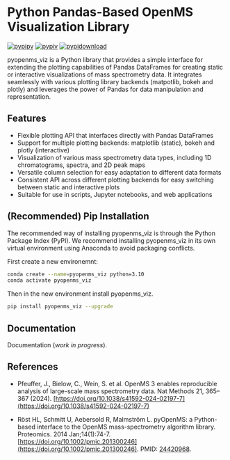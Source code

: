 # Python Pandas-Based OpenMS Visualization Library
[![pypipv](https://img.shields.io/pypi/pyversions/pyopenms_viz.svg)](https://img.shields.io/pypi/pyversions/pyopenms_viz)
[![pypiv](https://img.shields.io/pypi/v/pyopenms_viz.svg)](https://img.shields.io/pypi/v/pyopenms_viz
)
[![pypidownload](https://img.shields.io/pypi/dm/pyopenms_viz?color=orange)](https://pypistats.org/packages/pyopenms_viz)

pyopenms_viz is a Python library that provides a simple interface for extending the plotting capabilities of Pandas DataFrames for creating static or interactive visualizations of mass spectrometry data. It integrates seamlessly with various plotting library backends (matpotlib, bokeh and plotly) and leverages the power of Pandas for data manipulation and representation.

## Features

- Flexible plotting API that interfaces directly with Pandas DataFrames
- Support for multiple plotting backends: matplotlib (static), bokeh and plotly (interactive)
- Visualization of various mass spectrometry data types, including 1D chromatograms, spectra, and 2D peak maps
- Versatile column selection for easy adaptation to different data formats
- Consistent API across different plotting backends for easy switching between static and interactive plots
- Suitable for use in scripts, Jupyter notebooks, and web applications

## (Recommended) Pip Installation

The recommended way of installing pyopenms_viz is through the Python Package Index (PyPI). We recommend installing pyopenms_viz in its own virtual environment using Anaconda to avoid packaging conflicts.

First create a new environemnt:

```bash
conda create --name=pyopenms_viz python=3.10
conda activate pyopenms_viz 
```
Then in the new environment install pyopenms_viz.

```bash
pip install pyopenms_viz --upgrade
```

## Documentation

Documentation (*work in progress*).

## References

- Pfeuffer, J., Bielow, C., Wein, S. et al. OpenMS 3 enables reproducible analysis of large-scale mass spectrometry data. Nat Methods 21, 365–367 (2024). [https://doi.org/10.1038/s41592-024-02197-7](https://doi.org/10.1038/s41592-024-02197-7)

- Röst HL, Schmitt U, Aebersold R, Malmström L. pyOpenMS: a Python-based interface to the OpenMS mass-spectrometry algorithm library. Proteomics. 2014 Jan;14(1):74-7. [https://doi.org/10.1002/pmic.201300246](https://doi.org/10.1002/pmic.201300246). PMID: [24420968](https://pubmed.ncbi.nlm.nih.gov/24420968/).
